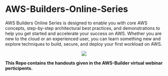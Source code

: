 # AWS-Builders-Online-Series
AWS Builders Online Series is designed to enable you with core AWS concepts, step-by-step architectural best practices, and demonstrations to help you get started and accelerate your success on AWS. Whether you are new to the cloud or an experienced user, you can learn something new and explore techniques to build, secure, and deploy your first workload on AWS.

<p align="center">
  <img src="https://miro.medium.com/max/1364/0*2ui893KAwAT_F9wz.gif">
</p>

<strong align="center">
  This Repo contains the handouts given in the AWS-Builder virtual webinar perticipents.
  </strong>
